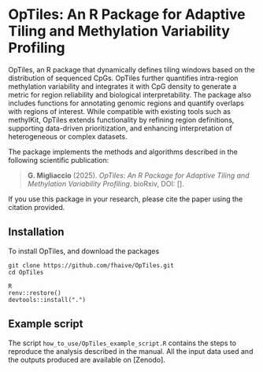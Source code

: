 # OpTiles: An R Package for Adaptive Tiling and Methylation Variability Profiling

OpTiles, an R package that dynamically defines tiling windows based on the distribution of sequenced CpGs. OpTiles further quantifies intra-region methylation variability and integrates it with CpG density to generate a metric for region reliability and biological interpretability. The package also includes functions for annotating genomic regions and quantify overlaps with regions of interest. While compatible with existing tools such as methylKit, OpTiles extends functionality by refining region definitions, supporting data-driven prioritization, and enhancing interpretation of heterogeneous or complex datasets.


The package implements the methods and algorithms described in the following scientific publication:

> **G. Migliaccio** (2025). *OpTiles: An R Package for Adaptive Tiling and Methylation Variability Profiling*. bioRxiv, DOI: [].

If you use this package in your research, please cite the paper using the citation provided.

## Installation
To install OpTiles, and download the packages

```
git clone https://github.com/fhaive/OpTiles.git
cd OpTiles

R
renv::restore()
devtools::install(".")

```

## Example script
The script `how_to_use/OpTiles_example_script.R` contains the steps to reproduce the analysis described in the manual.
All the input data used and the outputs produced are available on [Zenodo].
